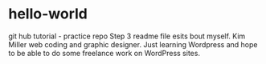 # hello-world
git hub tutorial - practice repo
Step 3 readme file esits bout myself. Kim Miller web coding and graphic designer. Just learning Wordpress and hope to be able to do some freelance work on WordPress sites.
